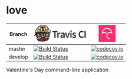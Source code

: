 # love

Branch|[![Travis CI logo](TravisCI.png)](https://travis-ci.org)|[![Codecov logo](Codecov.png)](https://www.codecov.io)
---|---|---
master|[![Build Status](https://travis-ci.org/richelbilderbeek/love.svg?branch=master)](https://travis-ci.org/richelbilderbeek/love) | [![codecov.io](https://codecov.io/github/richelbilderbeek/love/coverage.svg?branch=master)](https://codecov.io/github/richelbilderbeek/love?branch=master)
develop|[![Build Status](https://travis-ci.org/richelbilderbeek/love.svg?branch=develop)](https://travis-ci.org/richelbilderbeek/love) | [![codecov.io](https://codecov.io/github/richelbilderbeek/love/coverage.svg?branch=develop)](https://codecov.io/github/richelbilderbeek/love?branch=develop)

Valentine's Day command-line application

